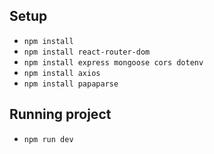 ## Setup

- `npm install`
- `npm install react-router-dom`
- `npm install express mongoose cors dotenv`
- `npm install axios`
- `npm install papaparse`


## Running project

- `npm run dev`
